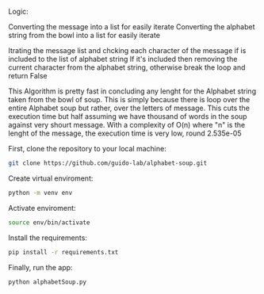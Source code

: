 Logic:

Converting the message into a list for easily iterate
Converting the alphabet string from the bowl into a list for easily iterate

Itrating the message list and chcking each character of the message if is included to the list of alphabet string
If it's included then removing the current character from the alphabet string, otherwise break the loop and return False

This Algorithm is pretty fast in concluding any lenght for the Alphabet string taken from the bowl of soup. This is 
simply because there is loop over the entire Alphabet soup but rather, over the letters of message. 
This cuts the execution time but half assuming we have thousand of words in the soup against very shourt message.
With a complexity of O(n) where "n" is the lenght of the message,  the execution time is very low, round 2.535e-05

First, clone the repository to your local machine:

```bash
git clone https://github.com/guido-lab/alphabet-soup.git
```

Create virtual enviroment:

```bash
python -m venv env
```

Activate enviroment:

```bash
source env/bin/activate
```

Install the requirements:

```bash
pip install -r requirements.txt
```

Finally, run the app:

```bash
python alphabetSoup.py
```